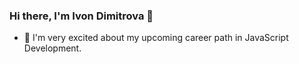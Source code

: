 ### Hi there, I'm Ivon Dimitrova 👋


- 🌱 I'm very excited about my upcoming career path in JavaScript Development. 



